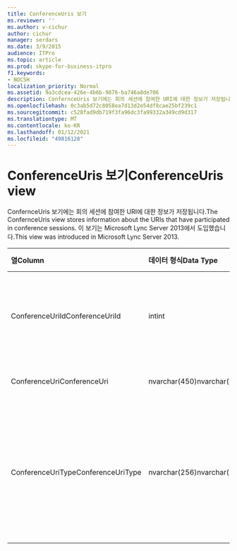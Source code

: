 ```yaml
---
title: ConferenceUris 보기
ms.reviewer: ''
ms.author: v-cichur
author: cichur
manager: serdars
ms.date: 3/9/2015
audience: ITPro
ms.topic: article
ms.prod: skype-for-business-itpro
f1.keywords:
- NOCSH
localization_priority: Normal
ms.assetid: 9a3cdcea-426e-4b6b-9876-ba746a8de706
description: ConfernceUris 보기에는 회의 세션에 참여한 URI에 대한 정보가 저장됩니다. 이 보기는 Microsoft Lync Server 2013에서 도입했습니다.
ms.openlocfilehash: 0c3ab5d72c8058ea7d13d2e54df8cae25bf239c1
ms.sourcegitcommit: c528fad9db719f3fa96dc3fa99332a349cd9d317
ms.translationtype: MT
ms.contentlocale: ko-KR
ms.lasthandoff: 01/12/2021
ms.locfileid: "49816128"
---
```

# <a name="conferenceuris-view"></a><span data-ttu-id="f3173-104">ConferenceUris 보기</span><span class="sxs-lookup"><span data-stu-id="f3173-104">ConferenceUris view</span></span>
 
<span data-ttu-id="f3173-105">ConfernceUris 보기에는 회의 세션에 참여한 URI에 대한 정보가 저장됩니다.</span><span class="sxs-lookup"><span data-stu-id="f3173-105">The ConfernceUris view stores information about the URIs that have participated in conference sessions.</span></span> <span data-ttu-id="f3173-106">이 보기는 Microsoft Lync Server 2013에서 도입했습니다.</span><span class="sxs-lookup"><span data-stu-id="f3173-106">This view was introduced in Microsoft Lync Server 2013.</span></span>
  
|<span data-ttu-id="f3173-107">**열**</span><span class="sxs-lookup"><span data-stu-id="f3173-107">**Column**</span></span>|<span data-ttu-id="f3173-108">**데이터 형식**</span><span class="sxs-lookup"><span data-stu-id="f3173-108">**Data Type**</span></span>|<span data-ttu-id="f3173-109">**세부 정보**</span><span class="sxs-lookup"><span data-stu-id="f3173-109">**Details**</span></span>|
|:-----|:-----|:-----|
|<span data-ttu-id="f3173-110">ConferenceUriId</span><span class="sxs-lookup"><span data-stu-id="f3173-110">ConferenceUriId</span></span>  <br/> |<span data-ttu-id="f3173-111">int</span><span class="sxs-lookup"><span data-stu-id="f3173-111">int</span></span>  <br/> |<span data-ttu-id="f3173-112">회의 URI를 식별하는 고유 번호입니다.</span><span class="sxs-lookup"><span data-stu-id="f3173-112">Unique number identifying the conference URI.</span></span>  <br/> |
|<span data-ttu-id="f3173-113">ConferenceUri</span><span class="sxs-lookup"><span data-stu-id="f3173-113">ConferenceUri</span></span>  <br/> |<span data-ttu-id="f3173-114">nvarchar(450)</span><span class="sxs-lookup"><span data-stu-id="f3173-114">nvarchar(450)</span></span>  <br/> |<span data-ttu-id="f3173-115">회의의 URI입니다.</span><span class="sxs-lookup"><span data-stu-id="f3173-115">URI of the conference.</span></span>  <br/> |
|<span data-ttu-id="f3173-116">ConferenceUriType</span><span class="sxs-lookup"><span data-stu-id="f3173-116">ConferenceUriType</span></span>  <br/> |<span data-ttu-id="f3173-117">nvarchar(256)</span><span class="sxs-lookup"><span data-stu-id="f3173-117">nvarchar(256)</span></span>  <br/> |<span data-ttu-id="f3173-118">회의 URI의 형식입니다.</span><span class="sxs-lookup"><span data-stu-id="f3173-118">Type of conference URI.</span></span> <span data-ttu-id="f3173-119">자세한 내용은 [UriTypes 테이블을](uritypes.md) 참조하세요.</span><span class="sxs-lookup"><span data-stu-id="f3173-119">See the [UriTypes table](uritypes.md) for more information.</span></span> <br/> |
   

